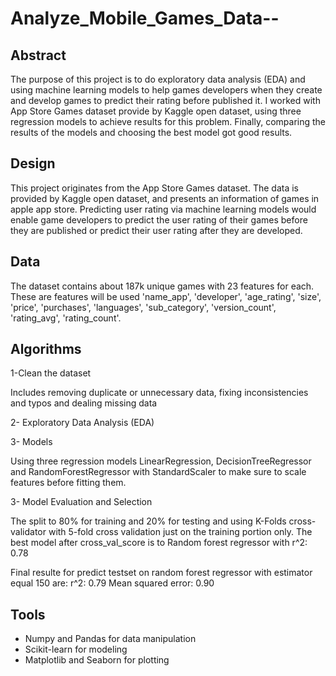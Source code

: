 # Analyze_Mobile_Games_Data--
## Abstract
The purpose of this project is to do exploratory data analysis (EDA) and using machine learning models to help games developers when they create and develop games to predict their rating before published it. I worked with App Store Games dataset provide by Kaggle open dataset, using three regression models to achieve results for this problem. Finally, comparing the results of the models and choosing the best model got good results.
## Design
This project originates from the App Store Games dataset. The data is provided by Kaggle open dataset, and presents an information of games in apple app store. Predicting user rating via machine learning models would enable game developers to predict the user rating of their games before they are published or predict their user rating after they are developed.
## Data
The dataset contains about 187k unique games with 23 features for each. These are features will be used 'name_app', 'developer', 'age_rating', 'size', 'price', 'purchases', 'languages', 'sub_category', 'version_count', 'rating_avg', 'rating_count'.
## Algorithms
1-Clean the dataset 

Includes removing duplicate or unnecessary data, fixing inconsistencies and typos and dealing missing data

2- Exploratory Data Analysis (EDA) 

3- Models

Using three regression models LinearRegression, DecisionTreeRegressor and RandomForestRegressor
with StandardScaler to make sure to scale features before fitting them.

3- Model Evaluation and Selection

The split to 80% for training and 20% for testing and using K-Folds cross-validator with 5-fold cross validation just on the training portion only.
The best model after cross_val_score is to Random forest regressor with r^2: 0.78

Final resulte for predict testset on random forest regressor with estimator equal 150 are:
r^2: 0.79
Mean squared error: 0.90

## Tools
* Numpy and Pandas for data manipulation
* Scikit-learn for modeling
* Matplotlib and Seaborn for plotting
